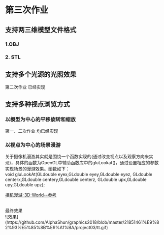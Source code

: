 # 第三次作业

## 支持两三维模型文件格式

### 1.OBJ

### 2. STL


## 支持多个光源的光照效果

第二次作业 已经实现

## 支持多种视点浏览方式

### 以模型为中心的平移旋转和缩放

第一、二次作业 均已经实现

### 以视点为中心的场景漫游
   关于摄像机漫游其实就是围绕一个函数实现的(通过改变视点以及观察方向来实现)，具体的函数为OpenGL中辅助函数库中的gluLookat()，通过设置相应的参数实现场景的漫游效果。函数如下：  
    void gluLookAt(GLdouble eyex,GLdouble eyey,GLdouble eyez, 
    GLdouble centerx,GLdouble centery,GLdouble centerz, 
    GLdouble upx,GLdouble upy,GLdouble upz);

   [相机漫游-3D-World--参考](https://blog.csdn.net/u010223072/article/details/44620871)
   
   <br>
最终效果
<br>
![效果](https://github.com/AlphaShun/graphics2018/blob/master/21851461%E9%82%93%E5%85%8B%E9%A1%BA/project03/tt.gif)

